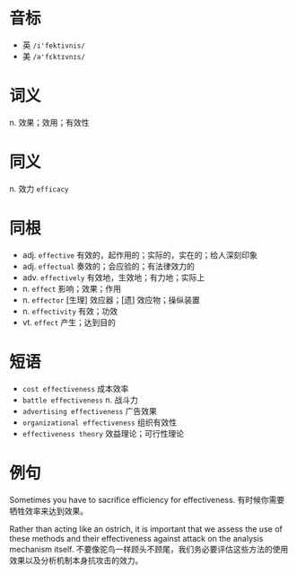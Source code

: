 # 音标

- 英 `/i'fektivnis/`
- 美 `/ə'fɛktɪvnɪs/`

# 词义

n. 效果；效用；有效性


# 同义

n. 效力
`efficacy`

# 同根

- adj. `effective` 有效的，起作用的；实际的，实在的；给人深刻印象
- adj. `effectual` 奏效的；会应验的；有法律效力的
- adv. `effectively` 有效地，生效地；有力地；实际上
- n. `effect` 影响；效果；作用
- n. `effector` [生理] 效应器；[遗] 效应物；操纵装置
- n. `effectivity` 有效；功效
- vt. `effect` 产生；达到目的

# 短语

- `cost effectiveness` 成本效率
- `battle effectiveness` n. 战斗力
- `advertising effectiveness` 广告效果
- `organizational effectiveness` 组织有效性
- `effectiveness theory` 效益理论；可行性理论

# 例句

Sometimes you have to sacrifice efficiency for effectiveness.
有时候你需要牺牲效率来达到效果。

Rather than acting like an ostrich, it is important that we assess the use of these methods and their effectiveness against attack on the analysis mechanism itself.
不要像驼鸟一样顾头不顾尾，我们务必要评估这些方法的使用效果以及分析机制本身抗攻击的效力。


